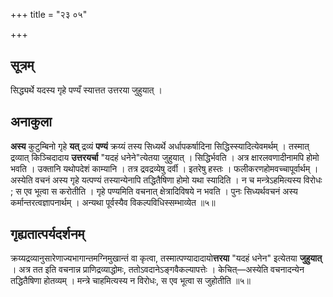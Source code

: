 +++
title = "२३ ०५"

+++
## सूत्रम्
सिद्ध्यर्थे यदस्य गृहे पण्यँ स्यात्तत उत्तरया जुहुयात् ।

## अनाकुला
**अस्य** कुटुम्बिनो गृहे **यत्** द्रव्यं **पण्यं** क्रय्यं तस्य सिध्यर्थे अर्धापकर्षादिना सिद्धिस्स्यादित्येवमर्थम् ।
तस्मात् द्रव्यात् किञ्चिदादाय **उत्तरयर्चा** "यदहं धनेने"त्येतया जुहुयात् ।
सिद्धिर्भवति ।
अत्र क्षारलवणादीनामपि होमो भवति ।
उक्तानि यथोपदेशं काम्यानि ।
तत्र द्रवद्रव्येषु दर्वी ।
इतरेषु हस्तः ।
फलीकरणहोमवच्चापूर्वार्थम् ।
अस्येति वचनं अस्य गृहे यत्पण्यं तस्यान्येनापि तद्धितैषिणा होमो यथा स्यादिति ।
न च मन्त्रेऽहमित्यस्य विरोधः ; स एव भूत्वा स करोतीति ।
गृहे पण्यमिति वचनात् क्षेत्रादिविषये न भवति ।
पुनः सिध्यर्थवचनं अस्य कर्मान्तरत्वज्ञापनार्थम् ।
अन्यथा पूर्वस्यैव विकल्पविधिस्सम्भाव्येत ॥५॥

## गृह्यतात्पर्यदर्शनम्
क्रय्यद्रव्यानुसारेणाज्यभागान्तमग्निमुखान्तं वा कृत्वा, तस्मात्पण्यादादायो**त्तरया** "यदहं धनेन" इत्येतया **जुहुयात्** ।
अत्र तत इति वचनान्न प्राणिद्रव्याद्धोमः, ततोऽवदानेऽङ्गवैकल्यापत्तेः ।
केचित्—अस्येति वचनादन्येन तद्धितैषिणा होतव्यम् ।
मन्त्रे चाहमित्यस्य न विरोधः, स एव भूत्वा स जुहोतीति ॥५॥
